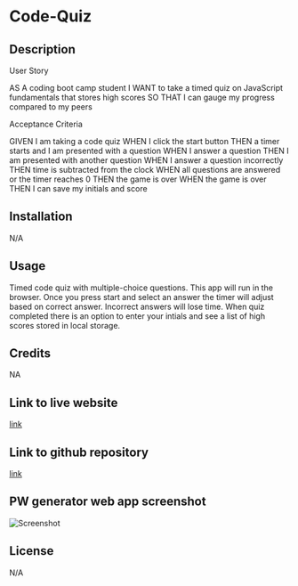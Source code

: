 # Code-Quiz

## Description

User Story 

AS A coding boot camp student 
I WANT to take a timed quiz on JavaScript fundamentals that stores high scores 
SO THAT I can gauge my progress compared to my peers 

Acceptance Criteria 

GIVEN I am taking a code quiz 
WHEN I click the start button 
THEN a timer starts and I am presented with a question 
WHEN I answer a question 
THEN I am presented with another question 
WHEN I answer a question incorrectly 
THEN time is subtracted from the clock 
WHEN all questions are answered or the timer reaches 0 
THEN the game is over 
WHEN the game is over 
THEN I can save my initials and score 

## Installation

N/A

## Usage

Timed code quiz with multiple-choice questions. This app will run in the browser. Once you press start and select an answer the timer will adjust based on correct answer. Incorrect answers will lose time. When quiz completed there is an option to enter your intials and see a list of high scores stored in local storage. 

## Credits

NA

## Link to live website

[link](https://qaizen.github.io/Code-Quiz/)

## Link to github repository

[link](https://github.com/Qaizen/Code-Quiz)

## PW generator web app screenshot

![Screenshot](./asset/images/pwgen_screenshot.jpeg)

## License

N/A
